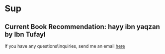 # Sup
## Current Book Recommendation: hayy ibn yaqzan by Ibn Tufayl 
If you have any questions\inquiries, send me an email [here](mailto:ziadazmyahmed@gmail.com)
